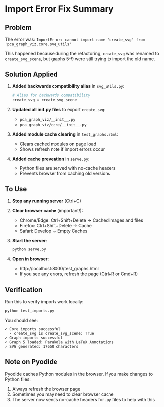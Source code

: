 # Import Error Fix Summary

## Problem
The error was: `ImportError: cannot import name 'create_svg' from 'pca_graph_viz.core.svg_utils'`

This happened because during the refactoring, `create_svg` was renamed to `create_svg_scene`, but graphs 5-9 were still trying to import the old name.

## Solution Applied

1. **Added backwards compatibility alias** in `svg_utils.py`:
   ```python
   # Alias for backwards compatibility
   create_svg = create_svg_scene
   ```

2. **Updated all __init__.py files** to export `create_svg`:
   - `pca_graph_viz/__init__.py`
   - `pca_graph_viz/core/__init__.py`

3. **Added module cache clearing** in `test_graphs.html`:
   - Clears cached modules on page load
   - Shows refresh note if import errors occur

4. **Added cache prevention** in `serve.py`:
   - Python files are served with no-cache headers
   - Prevents browser from caching old versions

## To Use

1. **Stop any running server** (Ctrl+C)

2. **Clear browser cache** (important!):
   - Chrome/Edge: Ctrl+Shift+Delete → Cached images and files
   - Firefox: Ctrl+Shift+Delete → Cache
   - Safari: Develop → Empty Caches

3. **Start the server**:
   ```bash
   python serve.py
   ```

4. **Open in browser**:
   - http://localhost:8000/test_graphs.html
   - If you see any errors, refresh the page (Ctrl+R or Cmd+R)

## Verification

Run this to verify imports work locally:
```bash
python test_imports.py
```

You should see:
```
✓ Core imports successful
  - create_svg is create_svg_scene: True
✓ Graph imports successful
✓ Graph 5 loaded: Parabola with LaTeX Annotations
✓ SVG generated: 17650 characters
```

## Note on Pyodide

Pyodide caches Python modules in the browser. If you make changes to Python files:
1. Always refresh the browser page
2. Sometimes you may need to clear browser cache
3. The server now sends no-cache headers for .py files to help with this